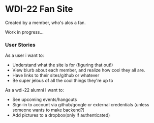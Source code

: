 # WDI-22 Fan Site

Created by a member, who's alos a fan.

Work in progress...

### User Stories

As a user i want to:
-  Understand what the site is for (figuring that out!)
-  View blurb about each member, and realize how cool they all are.
-  Have links to their sites/github or whatever
-  Be super jelous of all the cool things they're up to

As a wdi-22 alumni I want to:
-  See upcoming events/hangouts
-  Sign-in to account via github/google or external credentials (unless someone wants to make backend?)
-  Add pictures to a dropbox(only if authenticated)
